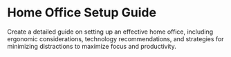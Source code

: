 # Home Office Setup Guide

Create a detailed guide on setting up an effective home office, including ergonomic considerations, technology recommendations, and strategies for minimizing distractions to maximize focus and productivity.